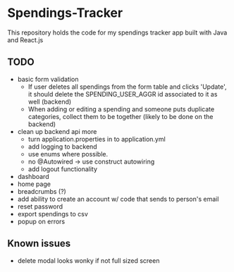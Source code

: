 # Spendings-Tracker
This repository holds the code for my spendings tracker app built with Java and React.js


## TODO
- basic form validation
    - If user deletes all spendings from the form table and clicks 'Update', it should delete the SPENDING_USER_AGGR id associated to it as well (backend)
    - When adding or editing a spending and someone puts duplicate categories, collect them to be together (likely to be done on the backend)
- clean up backend api more
    - turn application.properties in to application.yml
    - add logging to backend
    - use enums where possible.
    - no @Autowired -> use construct autowiring
    - add logout functionality
- dashboard
- home page
- breadcrumbs (?)
- add ability to create an account w/ code that sends to person's email
- reset password
- export spendings to csv
- popup on errors

## Known issues
- delete modal looks wonky if not full sized screen